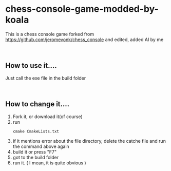 # chess-console-game-modded-by-koala
 This is a chess console game forked from https://github.com/jeromevonk/chess_console and edited, added AI by me

<br />

## How to use it....
 Just call the exe file in the build folder 
 
<br />

## How to change it....
 1. Fork it, or download it(of course)
 2. run
    ```
    cmake CmakeLists.txt
    ```
 3.
    if it mentions error about the file directory, delete the catche file and run the command above again
 4. 
    build it or press "F7"
 5. got to the build folder
 6. run it. ( I mean, it is quite obvious )

